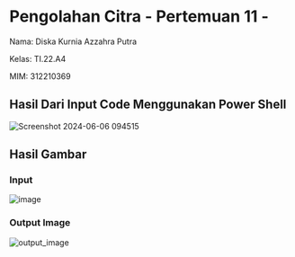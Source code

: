 # Pengolahan Citra - Pertemuan 11 -

 Nama: Diska Kurnia Azzahra Putra

 Kelas: TI.22.A4
 
 MIM: 312210369

 ## Hasil Dari Input Code Menggunakan Power Shell
 ![Screenshot 2024-06-06 094515](https://github.com/Diska404/Pengolahan_Citra_Pertemuan_11/assets/115615910/cf9e14c7-6de4-4ab4-aecc-1b271f903e18)

## Hasil Gambar

### Input
![image](https://github.com/Diska404/Pengolahan_Citra_Pertemuan_11/assets/115615910/d18bbc01-57b9-4e5a-bdfa-69744027b2e2)

### Output Image
![output_image](https://github.com/Diska404/Pengolahan_Citra_Pertemuan_11/assets/115615910/e539f30b-3775-4c30-87eb-45bd9d2d5cd7)
